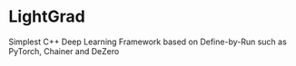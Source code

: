 # LightGrad
Simplest C++ Deep Learning Framework based on Define-by-Run such as PyTorch, Chainer and DeZero
